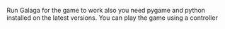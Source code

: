 Run Galaga for the game to work also you need pygame and python installed on the latest versions. You can play the game using a controller
